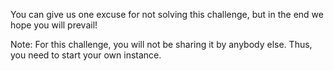 You can give us one excuse for not solving this challenge, but in the end we hope you will prevail!

Note: For this challenge, you will not be sharing it by anybody else. Thus, you need to start your own instance.
